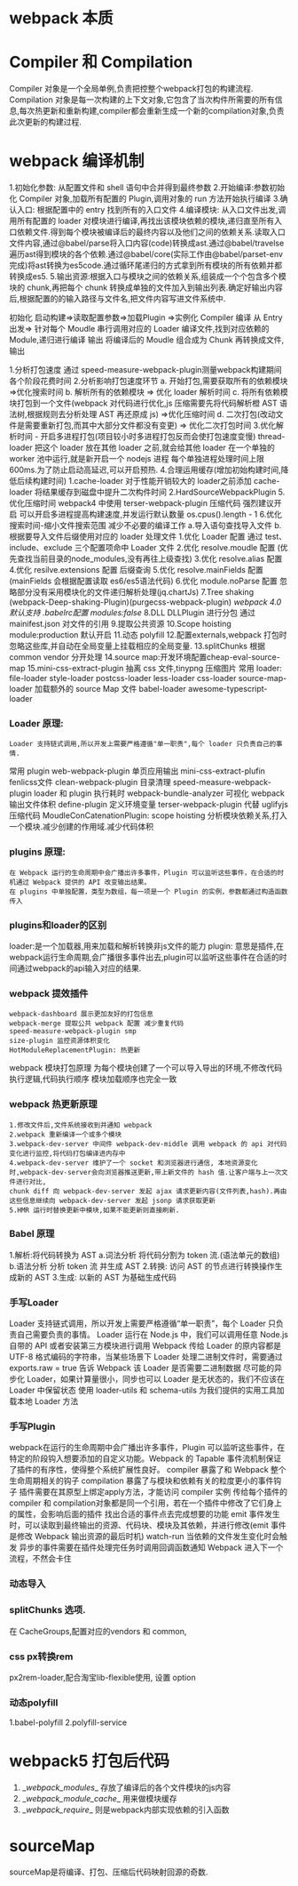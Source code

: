 # webpack 本质

# Compiler 和 Compilation
Compiler 对象是一个全局单例,负责把控整个webpack打包的构建流程.
Compilation 对象是每一次构建的上下文对象,它包含了当次构件所需要的所有信息,每次热更新和重新构建,compiler都会重新生成一个新的compilation对象,负责此次更新的构建过程.
# webpack 编译机制
1.初始化参数: 从配置文件和 shell 语句中合并得到最终参数
2.开始编译:参数初始化 Compiler 对象,加载所有配置的 Plugin,调用对象的 run 方法开始执行编译
3.确认入口: 根据配置中的 entry 找到所有的入口文件
4.编译模块: 从入口文件出发,调用所有配置的 loader 对模块进行编译,再找出该模块依赖的模块,递归直至所有入口依赖文件.得到每个模块被编译后的最终内容以及他们之间的依赖关系.读取入口文件内容,通过@babel/parse将入口内容(code)转换成ast.通过@babel/travelse遍历ast得到模块的各个依赖.通过@babel/core(实际工作由@babel/parset-env完成)将ast转换为es5code.通过循环尾递归的方式拿到所有模块的所有依赖并都转换成es5.
5.输出资源:根据入口与模块之间的依赖关系,组装成一个个包含多个模块的 chunk,再把每个 chunk 转换成单独的文件加入到输出列表.确定好输出内容后,根据配置的的输入路径与文件名,把文件内容写进文件系统中.


初始化 
 启动构建=>读取配置参数=>加载Plugin =>实例化 Compiler
编译
 从 Entry出发=> 针对每个 Moudle 串行调用对应的 Loader 编译文件,找到对应依赖的 Module,递归进行编译
输出
 将编译后的 Moudle 组合成为 Chunk 再转换成文件,输出

  1.分析打包速度
    通过 speed-measure-webpack-plugin测量webpack构建期间各个阶段花费时间
  2.分析影响打包速度环节
  a. 开始打包,需要获取所有的依赖模块 =>优化搜索时间
  b. 解析所有的依赖模块 => 优化 loader 解析时间
  c. 将所有依赖模块打包到一个文件(webpack 对代码进行优化,js 压缩需要先将代码解析橙 AST 语法树,根据规则去分析处理 AST 再还原成 js) =>优化压缩时间
  d. 二次打包(改动文件是需要重新打包,而其中大部分文件都没有变更) => 优化二次打包时间
  3.优化解析时间 - 开启多进程打包(项目较小时多进程打包反而会使打包速度变慢)
    thread-loader
        把这个 loader 放在其他 loader 之前,就会给其他 loader 在一个单独的 worker 池中运行,就是新开启一个 nodejs 进程 每个单独进程处理时间上限 600ms.为了防止启动高延迟,可以开启预热.
  4.合理运用缓存(增加初始构建时间,降低后续构建时间)
    1.cache-loader 对于性能开销较大的 loader之前添加 cache-loader 将结果缓存到磁盘中提升二次构件时间
    2.HardSourceWebpackPlugin
  5. 优化压缩时间
    webpack4 中使用 terser-webpack-plugin  压缩代码 强烈建议开启
    可以开启多进程提高构建速度,并发运行默认数量 os.cpus().length - 1
  6.优化搜索时间-缩小文件搜索范围 减少不必要的编译工作
    a.导入语句查找导入文件
    b.根据要导入文件后缀使用对应的 loader 处理文件
    1.优化 Loader 配置
      通过 test、include、exclude 三个配置项命中 Loader 文件
    2.优化 resolve.moudle 配置 (优先查找当前目录的node_modules,没有再往上级查找)
    3.优化 resolve.alias 配置
    4.优化 resilve.extensions 配置   后缀查询
    5.优化 resolve.mainFields 配置 (mainFields 会根据配置读取 es6/es5语法代码)
    6.优化 module.noParse 配置 忽略部分没有采用模块化的文件递归解析处理(jq.chartJs)
  7.Tree shaking (webpack-Deep-shaking-Plugin)(purgecss-webpack-plugin)
  *webpack 4.0 默认支持 .babelrc配置 modules:false*
  8.DLL DLLPlugin 进行分包 通过 mainifest.json 对文件的引用 
  9.提取公共资源
  10.Scope hoisting module:production 默认开启
  11.动态 polyfill
  12.配置externals,webpack 打包时忽略这些库,并自动在全局变量上挂载相应的全局变量.
  13.splitChunks 根据 common vendor 分开处理
  14.source map:开发环境配置cheap-eval-source-map
  15.mini-css-extract-plugin 抽离 css 文件,tinypng 压缩图片
  常用 loader:
    file-loader
    style-loader
    postcss-loader 
    less-loader
    css-loader
    source-map-loader 加载额外的 source Map 文件
    babel-loader
    awesome-typescript-loader
  ### Loader 原理:
    Loader 支持链式调用,所以开发上需要严格遵循"单一职责",每个 loader 只负责自己的事情.
  常用 plugin
    web-webpack-plugin 单页应用输出
    mini-css-extract-plufin fenlicss文件
    clean-webpack-plugin 目录清理
    speed-measure-webpack-plugin loader 和 plugin 执行耗时
    webpack-bundle-analyzer 可视化 webpack 输出文件体积
    define-plugin 定义环境变量
    terser-webpack-plugin 代替 uglifyjs 压缩代码
    MoudleConCatenationPlugin: scope hoisting 分析模块依赖关系,打入一个模块.减少创建的作用域.减少代码体积
  ### plugins 原理:
    在 Webpack 运行的生命周期中会广播出许多事件，Plugin 可以监听这些事件，在合适的时机通过 Webpack 提供的 API 改变输出结果。
    在 plugins 中单独配置，类型为数组，每一项是一个 Plugin 的实例，参数都通过构造函数传入
  ### plugins和loader的区别
  loader:是一个加载器,用来加载和解析转换非js文件的能力
  plugin: 意思是插件,在webpack运行生命周期,会广播很多事件出去,plugin可以监听这些事件在合适的时间通过webpack的api输入对应的结果.
    
  ### webpack 提效插件
    webpack-dashboard 展示更加友好的打包信息
    webpack-merge 提取公共 webpack 配置 减少重复代码
    speed-measure-webpack-plugin smp 
    size-plugin 监控资源体积变化
    HotModuleReplacementPlugin: 热更新

  webpack 模块打包原理 
    为每个模块创建了一个可以导入导出的环境,不修改代码执行逻辑,代码执行顺序 模块加载顺序也完全一致
  ### webpack 热更新原理
    1.修改文件后,文件系统接收到并通知 webpack 
    2.webpack 重新编译一个或多个模块
    3.webpack-dev-server 中间件 webpack-dev-middle 调用 webpack 的 api 对代码变化进行监控,将代码打包编译进内存中
    4.webpack-dev-server 维护了一个 socket 和浏览器进行通信, 本地资源变化时,webpack-dev-server会向浏览器推送更新,带上新文件的 hash 值.让客户端与上一次文件进行对比,
    chunk diff 向 webpack-dev-server 发起 ajax 请求更新内容(文件列表,hash).再由这些信息继续向 webpack-dev-server 发起 jsonp 请求获取更新
    5.HMR 运行时替换更新中模块,如果不能更新则直接刷新.
  ### Babel 原理
  1.解析:将代码转换为 AST
    a.词法分析 将代码分割为 token 流.(语法单元的数组)
    b.语法分析 分析 token 流 并生成 AST
  2.转换: 访问 AST 的节点进行转换操作生成新的 AST
  3.生成: 以新的 AST 为基础生成代码

  ### 手写Loader
  Loader 支持链式调用，所以开发上需要严格遵循“单一职责”，每个 Loader 只负责自己需要负责的事情。
  Loader 运行在 Node.js 中，我们可以调用任意 Node.js 自带的 API 或者安装第三方模块进行调用
  Webpack 传给 Loader 的原内容都是 UTF-8 格式编码的字符串，当某些场景下 Loader 处理二进制文件时，需要通过 exports.raw = true 告诉 Webpack 该 Loader 是否需要二进制数据
  尽可能的异步化 Loader，如果计算量很小，同步也可以
  Loader 是无状态的，我们不应该在 Loader 中保留状态
  使用 loader-utils 和 schema-utils 为我们提供的实用工具加载本地 Loader 方法

  ### 手写Plugin
  webpack在运行的生命周期中会广播出许多事件，Plugin 可以监听这些事件，在特定的阶段钩入想要添加的自定义功能。Webpack 的 Tapable 事件流机制保证了插件的有序性，使得整个系统扩展性良好。
  compiler 暴露了和 Webpack 整个生命周期相关的钩子
  compilation 暴露了与模块和依赖有关的粒度更小的事件钩子
  插件需要在其原型上绑定apply方法，才能访问 compiler 实例
  传给每个插件的 compiler 和 compilation对象都是同一个引用，若在一个插件中修改了它们身上的属性，会影响后面的插件
  找出合适的事件点去完成想要的功能
    emit 事件发生时，可以读取到最终输出的资源、代码块、模块及其依赖，并进行修改(emit 事件是修改 Webpack 输出资源的最后时机)
    watch-run 当依赖的文件发生变化时会触发
  异步的事件需要在插件处理完任务时调用回调函数通知 Webpack 进入下一个流程，不然会卡住

  ### 动态导入
  ### splitChunks 选项.
   在 CacheGroups,配置对应的vendors 和 common,
  ### css px转换rem
  px2rem-loader,配合淘宝lib-flexible使用, 设置 option
  ### 动态polyfill
  1.babel-polyfill
  2.polyfill-service
  # webpack5 打包后代码 
  1. \__webpack_modules__ 存放了编译后的各个文件模块的js内容
  2. \__webpack_module_cache__ 用来做模块缓存
  3. \__webpack_require__ 则是webpack内部实现依赖的引入函数
  # sourceMap
  sourceMap是将编译、打包、压缩后代码映射回源的奇数.





